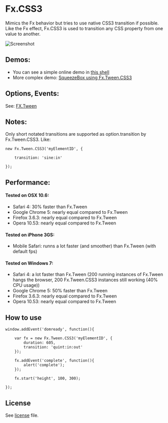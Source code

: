 Fx.CSS3
=========

Mimics the Fx behavior but tries to use native CSS3 transition if possible.
Like the Fx effect, Fx.CSS3 is used to transition any CSS property from one value to another.


![Screenshot](https://github.com/mcfedr/mootools-fx-css3/raw/master/screen.png)


Demos:
----------

- You can see a simple online demo in [this shell](http://jsfiddle.net/mcfedr/6tX7A/)
- More complex demo: [SqueezeBox using Fx.Tween.CSS3](http://jsfiddle.net/SunboX/bmMCy/)


Options, Events:
----------

See: [FX.Tween](http://mootools.net/docs/core/Fx/Fx.Tween)


Notes:
----------

Only short notated transitions are supported as option.transition by Fx.Tween.CSS3.
Like:

	new Fx.Tween.CSS3('myElementID', {
		
		transition: 'sine:in'
		
	});


Performance:
----------

#### Tested on OSX 10.6:

- Safari 4: 30% faster than Fx.Tween
- Google Chrome 5: nearly equal compared to Fx.Tween
- Firefox 3.6.3: nearly equal compared to Fx.Tween
- Opera 10.53: nearly equal compared to Fx.Tween

#### Tested on iPhone 3GS:

- Mobile Safari: runns a lot faster (and smoother) than Fx.Tween (with default fps)

#### Tested on Windows 7:

- Safari 4: a lot faster than Fx.Tween (200 running instances of Fx.Tween hangs the browser, 200 Fx.Tween.CSS3 instances still working (40% CPU usage))
- Google Chrome 5: 50% faster than Fx.Tween
- Firefox 3.6.3: nearly equal compared to Fx.Tween
- Opera 10.53: nearly equal compared to Fx.Tween


How to use
----------


	window.addEvent('domready', function(){
		
	    var fx = new Fx.Tween.CSS3('myElementID', {
	        duration: 605,
	        transition: 'quint:in:out'
	    });
	
	    fx.addEvent('complete', function(){
	        alert('complete');
	    });
			
	    fx.start('height', 100, 300);
	
	});



License
----------

See [license](http://github.com/mcfedr/mootools-fx-css3/blob/master/license) file.